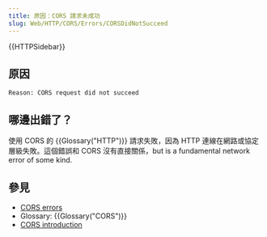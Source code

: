 ```yaml
---
title: 原因：CORS 請求未成功
slug: Web/HTTP/CORS/Errors/CORSDidNotSucceed
---
```

{{HTTPSidebar}}

## 原因

```plain
Reason: CORS request did not succeed
```

## 哪邊出錯了？

使用 CORS 的 {{Glossary("HTTP")}} 請求失敗，因為 HTTP 連線在網路或協定層級失敗。這個錯誤和 CORS 沒有直接關係，but is a fundamental network error of some kind.

## 參見

- [CORS errors](/zh-TW/docs/Web/HTTP/CORS/Errors)
- Glossary: {{Glossary("CORS")}}
- [CORS introduction](/zh-TW/docs/Web/HTTP/CORS)
